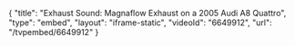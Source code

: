 {
    "title": "Exhaust Sound: Magnaflow Exhaust on a 2005 Audi A8 Quattro",
    "type": "embed",
    "layout": "iframe-static",
    "videoId": "6649912",
    "url": "\/tvpembed\/6649912"
}